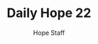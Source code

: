 ---
image: /assets/img/daily-hope-default-artwork.png
title: Daily Hope 22
number: 22
categories:
  - Daily Hope
author: Hope Staff
notes: Daily Hope 22
embed: >-
  <iframe src="https://open.spotify.com/embed/episode/1MCBsahPXEzORqyEGaERjC?utm_source=generator" width="400px" height="102px" frameborder=“0" scrolling=“no”></iframe>
---